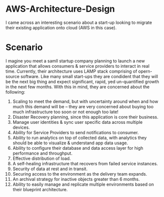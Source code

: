 # AWS-Architecture-Design
I came across an interesting scenario about a start-up looking to migrate their existing application onto cloud (AWS in this case). 

# Scenario
I magine you meet a samll startup company planning to launch a new application that allows consumers & service providers to interact in real time. Currently, their architecture uses LAMP stack comprising of opern-source software. Like many small start-ups they are condident that they will be the next big thing and expect significant, rapid, yed un-quantified growth in the next few months. With this in mind, they are concerned about the following:

  1. Scaling to meet the demand, but with uncertainty around when and how much this demand will be – they are very concerned about buying too much infrastructure too soon or not enough too late!
  2. Disaster Recovery planning, since this application is core their business.
  3. Manage user identities & sync user specific data across multiple devices.
  4. Ability for Service Providers to send notifications to consumer.
  5. Ability to run analytics on top of collected data, with analytics they should be able to visualize & understand app data usage.
  6. Ability to configure their database and data access layer for high performance and throughput.
  7. Effective distribution of load.
  8. A self-healing infrastructure that recovers from failed service instances.
  9. Security of data at rest and in transit.
 10. Securing access to the environment as the delivery team expands.
 11. An archival strategy for inactive objects greater than 6 months.
 12. Ability to easily manage and replicate multiple environments based on their blueprint architecture.
